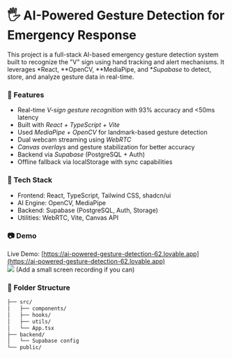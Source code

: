 # 🖐 AI-Powered Gesture Detection for Emergency Response

This project is a full-stack AI-based emergency gesture detection system built to recognize the "V" sign using hand tracking and alert mechanisms. It leverages *React, **OpenCV, **MediaPipe, and **Supabase* to detect, store, and analyze gesture data in real-time.

### 🚀 Features

- Real-time *V-sign gesture recognition* with 93% accuracy and <50ms latency
- Built with *React + TypeScript + Vite*
- Used *MediaPipe + OpenCV* for landmark-based gesture detection
- Dual webcam streaming using *WebRTC*
- *Canvas overlays* and gesture stabilization for better accuracy
- Backend via *Supabase* (PostgreSQL + Auth)
- Offline fallback via localStorage with sync capabilities

### 🧰 Tech Stack

- Frontend: React, TypeScript, Tailwind CSS, shadcn/ui
- AI Engine: OpenCV, MediaPipe
- Backend: Supabase (PostgreSQL, Auth, Storage)
- Utilities: WebRTC, Vite, Canvas API

### 📷 Demo

Live Demo: [https://ai-powered-gesture-detection-62.lovable.app](https://ai-powered-gesture-detection-62.lovable.app)  
![](demo.gif) (Add a small screen recording if you can)

### 📁 Folder Structure

```bash
├── src/
│   ├── components/
│   ├── hooks/
│   ├── utils/
│   └── App.tsx
├── backend/
│   └── Supabase config
└── public/
